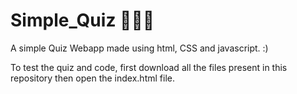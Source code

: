 # Simple_Quiz 🧑🏻‍💻
A simple Quiz Webapp made using html, CSS and javascript. :)
 
To test the quiz and code, first download all the files present in this repository then open the index.html file.

